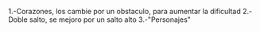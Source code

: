 1.-Corazones, los cambie por un obstaculo, para aumentar la dificultad
2.-Doble salto, se mejoro por un salto alto
3.-"Personajes"
